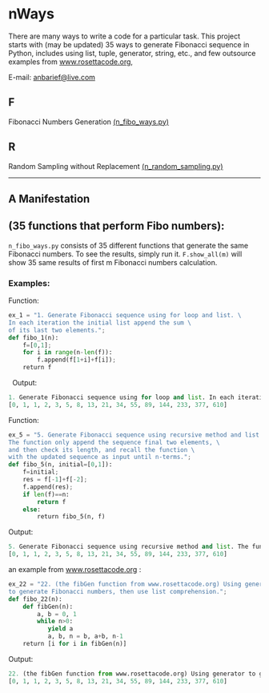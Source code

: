

# nWays


There are many ways to write a code for a particular task. This project starts with (may be updated) 35 ways to generate Fibonacci sequence in Python, includes using list, tuple, generator, string, etc., and few outsource examples from www.rosettacode.org,

E-mail: anbarief@live.com

## F
 Fibonacci Numbers Generation
 [(n_fibo_ways.py)](https://github.com/anbarief/nWays/blob/master/n_fibo_ways.py)
 
## R
Random Sampling without Replacement
[(n_random_sampling.py)](https://github.com/anbarief/nWays/blob/master/n_random_sampling.py)

-----

## A Manifestation

## (35 functions that perform Fibo numbers):
`n_fibo_ways.py` consists of 35 different functions that generate the same Fibonacci numbers. To see the results, simply run it. `F.show_all(m)` will show 35 same results of first m Fibonacci numbers calculation.


### Examples:


Function:

```python 
ex_1 = "1. Generate Fibonacci sequence using for loop and list. \
In each iteration the initial list append the sum \
of its last two elements.";
def fibo_1(n):
    f=[0,1];
    for i in range(n-len(f)):
        f.append(f[1+i]+f[i]);
    return f 
```
   
Output:

```python
1. Generate Fibonacci sequence using for loop and list. In each iteration the initial list append the sum of its last two elements.
[0, 1, 1, 2, 3, 5, 8, 13, 21, 34, 55, 89, 144, 233, 377, 610]
```

Function:

```python 
ex_5 = "5. Generate Fibonacci sequence using recursive method and list. \
The function only append the sequence final two elements, \
and then check its length, and recall the function \
with the updated sequence as input until n-terms.";
def fibo_5(n, initial=[0,1]):
    f=initial;
    res = f[-1]+f[-2];
    f.append(res);
    if len(f)==n:
        return f
    else:
        return fibo_5(n, f)
```

Output:

```python 
5. Generate Fibonacci sequence using recursive method and list. The function only append the sequence final two elements, and then check its length, and recall the function with the updated sequence as input until n-terms.
[0, 1, 1, 2, 3, 5, 8, 13, 21, 34, 55, 89, 144, 233, 377, 610]
```

an example from www.rosettacode.org :

```python 
ex_22 = "22. (the fibGen function from www.rosettacode.org) Using generator \
to generate Fibonacci numbers, then use list comprehension.";
def fibo_22(n):
    def fibGen(n):
        a, b = 0, 1
        while n>0:
           yield a
           a, b, n = b, a+b, n-1
    return [i for i in fibGen(n)]
```

Output:

```python 
22. (the fibGen function from www.rosettacode.org) Using generator to generate Fibonacci numbers, then use list comprehension.
[0, 1, 1, 2, 3, 5, 8, 13, 21, 34, 55, 89, 144, 233, 377, 610]
```

